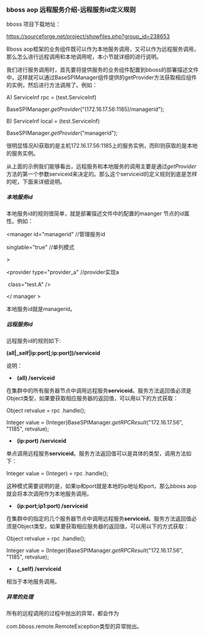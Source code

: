 ### bboss aop 远程服务介绍-远程服务id定义规则

bboss 项目下载地址：

https://sourceforge.net/project/showfiles.php?group_id=238653

Bboss aop框架的业务组件既可以作为本地服务调用，又可以作为远程服务调用，那么怎么进行远程调用和本地调用呢，本小节就详细的进行说明。

我们进行服务调用时，首先要将提供服务的业务组件配置到bboss的部署描述文件中，这样就可以通过BaseSPIManager组件提供的getProvider方法获取相应组件的实例，然后进行方法调用了。例如：

A) ServiceInf rpc = (test.ServiceInf)

BaseSPIManager.*getProvider*("(172.16.17.56:1185)/managerid");

B) ServiceInf local = (test.ServiceInf)

BaseSPIManager.*getProvider*("managerid");

很明显情况A)获取的是主机172.16.17.56:1185上的服务实例，而B)则获取的是本地的服务实例。

从上面的示例我们能够看出，远程服务和本地服务的调用主要是通过*getProvider*方法的第一个参数serviceid来决定的。那么这个serviceid的定义规则到底是怎样的呢，下面来详细说明。

##### 本地服务id

本地服务id的规则很简单，就是部署描述文件中的配置的maanger 节点的id属性。例如：

<manager id="managerid"  //管理服务id

singlable="true" //单列模式

 \>

<provider type="provider_a"  //provider实现a

​           class="test.A" />

</ manager >

本地服务id就是managerid。

##### 远程服务id

远程服务id的规则如下:

   **(all|_self|ip:port[;ip:port])/serviceid**

说明：

- ​         **(all) /serviceid**

在集群中的所有服务器节点中调用远程服务**serviceid**。服务方法返回值必须是Object类型，如果要获取相应服务器的返回值，可以用以下的方式获取：

Object retvalue = rpc .handle();

Integer value = (Integer)BaseSPIManager.*getRPCResult*("172.16.17.56", "1185", retvalue);

- ​         **(ip:port) /serviceid**

单点调用远程服务**serviceid**。服务方法返回值可以是具体的类型，调用方法如下：

Integer value = (Integer) = rpc .handle();

这种模式需要说明的是，如果ip和port就是本地的ip地址和port，那么bboss aop就会将本次调用作为本地服务调用。

- ​         **(ip:port;ip1:port) /serviceid**

在集群中的指定的几个服务器节点中调用远程服务**serviceid**。服务方法返回值必须是Object类型，如果要获取相应服务器的返回值，可以用以下的方式获取：

Object retvalue = rpc .handle();

Integer value = (Integer)BaseSPIManager.*getRPCResult*("172.16.17.56", "1185", retvalue);

- ​         **(_self) /serviceid**

相当于本地服务调用。

##### 异常的处理

所有的远程调用的过程中抛出的异常，都会作为

com.bboss.remote.RemoteException类型的异常抛出。